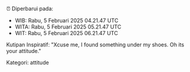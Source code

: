 ⏰ Diperbarui pada:
- WIB: Rabu, 5 Februari 2025 04.21.47 UTC
- WITA: Rabu, 5 Februari 2025 05.21.47 UTC
- WIT: Rabu, 5 Februari 2025 06.21.47 UTC

Kutipan Inspiratif:
"Xcuse me, I found something under my shoes. Oh its your attitude."


Kategori: attitude

